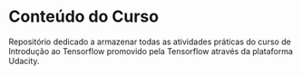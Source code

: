 # Conteúdo do Curso
Repositório dedicado a armazenar todas as atividades práticas do curso de Introdução ao Tensorflow promovido pela Tensorflow através da plataforma Udacity.
